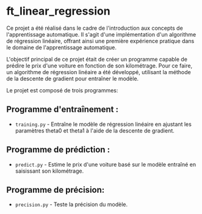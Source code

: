 # ft_linear_regression

Ce projet a été réalisé dans le cadre de l'introduction aux concepts de l'apprentissage automatique. Il s'agit d'une implémentation d'un algorithme de régression linéaire, offrant ainsi une première expérience pratique dans le domaine de l'apprentissage automatique.

L'objectif principal de ce projet était de créer un programme capable de prédire le prix d'une voiture en fonction de son kilométrage. Pour ce faire, un algorithme de régression linéaire a été développé, utilisant la méthode de la descente de gradient pour entraîner le modèle.

Le projet est composé de trois programmes:

## Programme d'entraînement :
* `training.py` - Entraîne le modèle de régression linéaire en ajustant les paramètres theta0 et theta1 à l'aide de la descente de gradient.

## Programme de prédiction :
* `predict.py` - Estime le prix d'une voiture basé sur le modèle entraîné en saisissant son kilométrage.

## Programme de précision:
* `precision.py` - Teste la précision du modèle.

